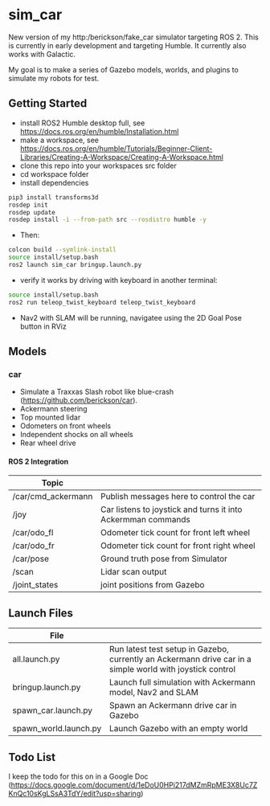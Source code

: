 # sim_car
New version of my http:/berickson/fake_car simulator targeting ROS 2. This is currently in early development and targeting Humble. It currently also works with Galactic.

My goal is to make a series of Gazebo models, worlds, and plugins to simulate my robots for test.


## Getting Started

- install ROS2 Humble desktop full, see https://docs.ros.org/en/humble/Installation.html
- make a workspace, see https://docs.ros.org/en/humble/Tutorials/Beginner-Client-Libraries/Creating-A-Workspace/Creating-A-Workspace.html
- clone this repo into your workspaces src folder
- cd workspace folder
- install dependencies

```bash
pip3 install transforms3d
rosdep init
rosdep update
rosdep install -i --from-path src --rosdistro humble -y
```
- Then:

```bash
colcon build --symlink-install
source install/setup.bash
ros2 launch sim_car bringup.launch.py
```

- verify it works by driving with keyboard in another terminal:
```bash
source install/setup.bash
ros2 run teleop_twist_keyboard teleop_twist_keyboard
```
- Nav2 with SLAM will be running, navigatee using the 2D Goal Pose button in RViz


## Models
### car
- Simulate a Traxxas Slash robot like blue-crash (https://github.com/berickson/car).
- Ackermann steering
- Top mounted lidar
- Odometers on front wheels
- Independent shocks on all wheels
- Rear wheel drive

#### ROS 2 Integration

| Topic | |
| --- | --- |
| /car/cmd_ackermann | Publish messages here to control the car |
| /joy | Car listens to joystick and turns it into Ackermman commands |
| /car/odo_fl | Odometer tick count for front left wheel |
| /car/odo_fr | Odometer tick count for front right wheel |
| /car/pose | Ground truth pose from Simulator |
| /scan | Lidar scan output |
| /joint_states | joint positions from Gazebo |

## Launch Files

| File |  |
| --- | --- |
| all.launch.py | Run latest test setup in Gazebo, currently an Ackermann drive car in a simple world with joystick control |
| bringup.launch.py | Launch full simulation with Ackermann model, Nav2 and SLAM |
| spawn_car.launch.py | Spawn an Ackermann drive car in Gazebo |
| spawn_world.launch.py | Launch Gazebo with an empty world |

## Todo List
I keep the todo for this on in a Google Doc (https://docs.google.com/document/d/1eDoU0HPi217dMZmRpME3X8Uc7ZKnQc10sKgLSsA3TdY/edit?usp=sharing)
